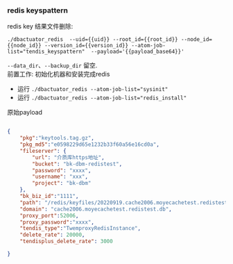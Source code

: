 ### redis keyspattern
redis key 结果文件删除:
```
./dbactuator_redis  --uid={{uid}} --root_id={{root_id}} --node_id={{node_id}} --version_id={{version_id}} --atom-job-list="tendis_keyspattern"  --payload='{{payload_base64}}'
```

`--data_dir`、`--backup_dir` 留空.  
前置工作:  初始化机器和安装完成redis
- 运行 `./dbactuator_redis --atom-job-list="sysinit"`
- 运行 `./dbactuator_redis --atom-job-list="redis_install"`

原始payload
```json

{
    "pkg":"keytools.tag.gz",
    "pkg_md5":"e0598229d65e1232b33f60a56e16cd0a",
    "fileserver": {
        "url": "介质库https地址",
        "bucket": "bk-dbm-redistest",
        "password": "xxxx",
        "username": "xxx",
        "project": "bk-dbm"
    },
    "bk_biz_id":"1111",
    "path": "/redis/keyfiles/20220919.cache2006.moyecachetest.redistest.db",
    "domain": "cache2006.moyecachetest.redistest.db",
    "proxy_port":52006,
    "proxy_password":"xxxx",
    "tendis_type":"TwemproxyRedisInstance",
    "delete_rate": 20000,
    "tendisplus_delete_rate": 3000

}
```